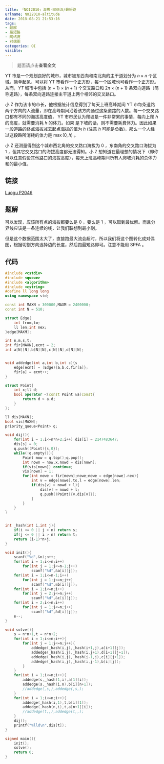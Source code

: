 ```yaml
---
title: 「NOI2010」海拔-网络流/最短路
urlname: NOI2010-altitude
date: 2018-08-21 21:53:16
tags:
- 题解
- 最短路
- 网络流
- 对偶图
categories: OI
visible:
---
```


> 题面请点击**查看全文**

<!-- more -->

$\text{YT}$ 市是一个规划良好的城市，城市被东西向和南北向的主干道划分为 $n\times n$ 个区域。简单起见，可以将 $\text{YT}$ 市看作一个正方形，每一个区域也可看作一个正方形。从而，$YT$ 城市中包括 $(n+1) \times (n+1)$ 个交叉路口和 $2n \times (n+1)$ 条双向道路（简称道路），每条双向道路连接主干道上两个相邻的交叉路口。

小 $\text{Z}$ 作为该市的市长，他根据统计信息得到了每天上班高峰期间 $\text{YT}$ 市每条道路两个方向的人流量，即在高峰期间沿着该方向通过这条道路的人数。每一个交叉路口都有不同的海拔高度值， $\text{YT}$ 市市民认为爬坡是一件非常累的事情，每向上爬 $h$ 的高度，就需要消耗 $h$ 的体力。如果 是下坡的话，则不需要耗费体力。因此如果一段道路的终点海拔减去起点海拔的值为 $h$ (注意 $h$ 可能是负数)，那么一个人经过这段路所消耗的体力是 $\max(0, h)$ 。

小 $\text{Z}$ 还测量得到这个城市西北角的交叉路口海拔为 $0$ ，东南角的交叉路口海拔为 $1$ ，但其它交叉路口的海拔高度都无法得知。小 $\text{Z}$ 想知道在最理想的情况下（即你可以任意假设其他路口的海拔高度），每天上班高峰期间所有人爬坡消耗的总体力和的最小值。

<!-- more -->

## 链接

[Luogu P2046](https://www.luogu.org/problemnew/show/P2046)

## 题解

可以发现，应该所有点的海拔都要么是 $0$ ，要么是 $1$ ，可以取到最优解。而且分界线应该是一条连续的线，让我们联想到最小割。

但是这个数据范围太大了，直接跑最大流会超时，所以我们将这个图转化成对偶图，根据切割方向选择边的长度，然后跑最短路即可。注意不能用 $\text{SPFA}$ 。

## 代码


```cpp
#include <cstdio>
#include <queue>
#include <algorithm>
#include <cstring>
#define ll long long
using namespace std;

const int MAXN = 300000,MAXM = 2400000;
const int N = 510;

struct Edge{
    int from,to;
    ll len;int nex;
}edge[MAXM];

int n,m,s,t;
int fir[MAXN],ecnt = 2;
int a[N][N],b[N][N],c[N][N],d[N][N];


void addedge(int a,int b,int c){s
    edge[ecnt] = (Edge){a,b,c,fir[a]};
    fir[a] = ecnt++;
}

struct Point{
    int x;ll d;
    bool operator <(const Point &a)const{
        return d > a.d;
    }
};

ll dis[MAXN];
bool vis[MAXN];
priority_queue<Point> q;

void dij(){
    for(int i = 1;i<=n*n+2;i++) dis[i] = 2147483647;
    dis[s] = 0;
    q.push((Point){s,0});
    while(!q.empty()){
        Point now = q.top();q.pop();
        int nown = now.x,nowd = dis[nown];
        if(vis[nown]) continue;
        vis[nown] = 1;
        for(int nowe = fir[nown];nowe;nowe = edge[nowe].nex){
            int v = edge[nowe].to,l = edge[nowe].len;
            if(dis[v] > nowd + l){
                dis[v] = nowd + l;
                q.push((Point){v,dis[v]});
            }
        }
    }
}


int _hash(int i,int j){
    if(i <= 0 || j > n) return s;
    if(j <= 0 || i > n) return t;
    return (i-1)*n+j;
}

void init(){
    scanf("%d",&n);n++;
    for(int i = 1;i<=n;i++)
        for(int j = 1;j<=n-1;j++)
            scanf("%d",&a[i][j]);
    for(int i = 1;i<=n-1;i++)
        for(int j = 1;j<=n;j++)
            scanf("%d",&b[i][j]);
    for(int i = 1;i<=n;i++)
        for(int j = 2;j<=n;j++)
            scanf("%d",&c[i][j]);
    for(int i = 2;i<=n;i++)
        for(int j = 1;j<=n;j++)
            scanf("%d",&d[i][j]);
    n--;
}

void solve(){
    s = n*n+1,t = n*n+2;
    for(int i = 1;i<=n;i++){
        for(int j = 1;j<=n;j++){
 			addedge(_hash(i,j),_hash(i+1,j),a[i+1][j]);
 			addedge(_hash(i,j),_hash(i,j+1),d[i+1][j+1]);
 			addedge(_hash(i,j),_hash(i-1,j),c[i][j+1]);
 			addedge(_hash(i,j),_hash(i,j-1),b[i][j]);
        }
    }
    for(int i = 1;i<=n;i++){
        addedge(s,_hash(1,i),a[1][i]);
        addedge(s,_hash(i,n),b[i][n+1]);
        //addedge(,s,),addedge(,s,);
    }
    for(int i = 1;i<=n;i++){
        addedge(_hash(i,1),t,b[i][1]);
        addedge(_hash(n,i),t,a[n+1][i]);
        //addedge(t,,),addedge(t,,);
    }
    dij();
    printf("%lld\n",dis[t]);
}

signed main(){
    init();
    solve();
    return 0;
}
```

